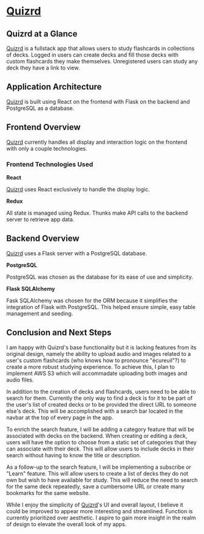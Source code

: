 # [Quizrd](https://quizrd.herokuapp.com/)
## Quizrd at a Glance
[Quizrd](https://quizrd.herokuapp.com/) is a fullstack app that allows users to study flashcards in collections of decks. Logged in users can create decks and fill those decks with custom flashcards they make themselves. Unregistered users can study any deck they have a link to view.

## Application Architecture
[Quizrd](https://quizrd.herokuapp.com/) is built using React on the frontend with Flask on the backend and PostgreSQL as a database.

## Frontend Overview
[Quizrd](https://quizrd.herokuapp.com/) currently handles all display and interaction logic on the frontend with only a couple technologies.

### Frontend Technologies Used
**React**

[Quizrd](https://quizrd.herokuapp.com/) uses React exclusively to handle the display logic.

**Redux**

All state is managed using Redux. Thunks make API calls to the backend server to retrieve app data.

## Backend Overview

[Quizrd](https://quizrd.herokuapp.com/) uses a Flask server with a PostgreSQL database.

**PostgreSQL**

PostgreSQL was chosen as the database for its ease of use and simplicity.

**Flask SQLAlchemy**

Fask SQLAlchemy was chosen for the ORM because it simplifies the integration of Flask with PostgreSQL. This helped ensure simple, easy table management and seeding.

## Conclusion and Next Steps

I am happy with Quizrd's base functionality but it is lacking features from its original design, namely the ability to upload audio and images related to a user's custom flashcards (who knows how to pronounce "écureuil"?) to create a more robust studying experience. To achieve this, I plan to implement AWS S3 which will accommadate uploading both images and audio files.

In addition to the creation of decks and flashcards, users need to be able to search for them. Currently the only way to find a deck is for it to be part of the user's list of created decks or to be provided the direct URL to someone else's deck. This will be accomplished with a search bar located in the navbar at the top of every page in the app.

To enrich the search feature, I will be adding a category feature that will be associated with decks on the backend. When creating or editing a deck, users will have the option to choose from a static set of categories that they can associate with their deck. This will allow users to include decks in their search without having to know the title or description.

As a follow-up to the search feature, I will be implementing a subscribe or "Learn" feature. This will allow users to create a list of decks they do not own but wish to have available for study. This will reduce the need to search for the same deck repeatedly, save a cumbersome URL or create many bookmarks for the same website.

While I enjoy the simplicity of [Quizrd](https://quizrd.herokuapp.com/)'s UI and overall layout, I believe it could be improved to appear more interesting and streamlined. Function is currently prioritized over aesthetic. I aspire to gain more insight in the realm of design to elevate the overall look of my apps.
